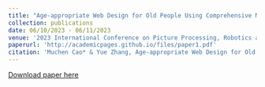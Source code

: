 ```yaml
---
title: "Age-appropriate Web Design for Old People Using Comprehensive Mathematical Model"
collection: publications
date: 06/10/2023 - 06/11/2023
venue: '2023 International Conference on Picture Processing, Robotics and Artificial Intelligence (PPRAI 2023)'
paperurl: 'http://academicpages.github.io/files/paper1.pdf'
citation: 'Muchen Cao* & Yue Zhang, Age-appropriate Web Design for Old People Using Comprehensive Mathematical Model.'
---
```


[Download paper here](http://academicpages.github.io/files/paper1.pdf)

